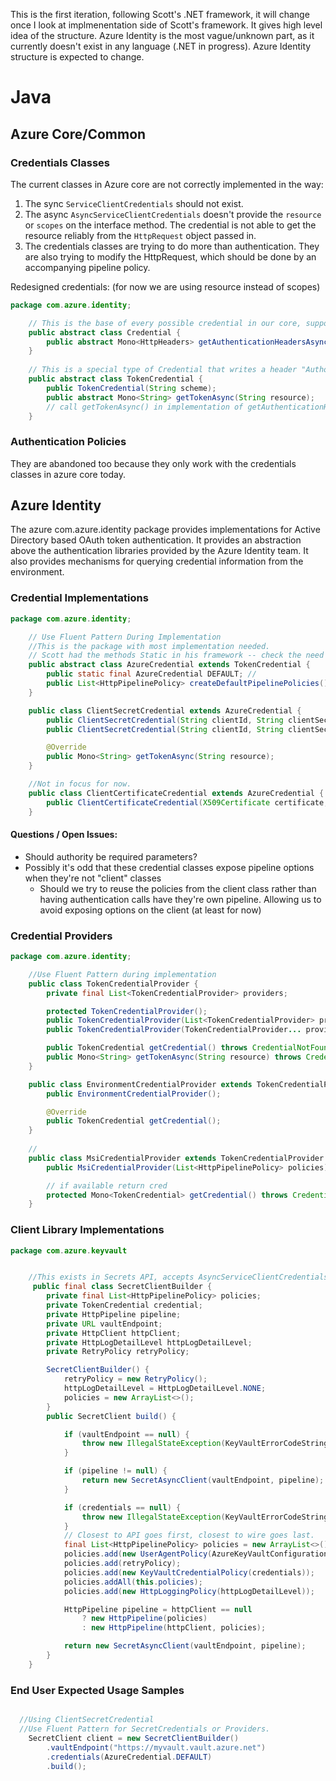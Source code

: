 

This is the first iteration, following Scott's .NET framework, it will change once I look at implmenentation side of Scott's framework.
It gives high level idea of the structure. 
Azure Identity is the most vague/unknown part, as it currently doesn't exist in any language (.NET in progress).
Azure Identity structure is expected to change.

# Java
## Azure Core/Common
### Credentials Classes

The current classes in Azure core are not correctly implemented in the way:
1. The sync `ServiceClientCredentials` should not exist. 
2. The async `AsyncServiceClientCredentials` doesn't provide the `resource` or `scopes` on the interface method. The credential is not able to get the resource reliably from the `HttpRequest` object passed in.
3. The credentials classes are trying to do more than authentication. They are also trying to modify the HttpRequest, which should be done by an accompanying pipeline policy.

Redesigned credentials: (for now we are using resource instead of scopes)

~~~ java
package com.azure.identity;

    // This is the base of every possible credential in our core, supporting all type of credentials that generate a bunch of headers
    public abstract class Credential {
        public abstract Mono<HttpHeaders> getAuthenticationHeadersAsync(String resource, HttpRequest request); // ideally request is immutable
    }
    
    // This is a special type of Credential that writes a header "Authorization: {scheme} {token}"
    public abstract class TokenCredential {
        public TokenCredential(String scheme);
        public abstract Mono<String> getTokenAsync(String resource);
        // call getTokenAsync() in implementation of getAuthenticationHeadersAsync(String, HttpRequest);
    }  

~~~

### Authentication Policies

They are abandoned too because they only work with the credentials classes in azure core today.

## Azure Identity
The azure com.azure.identity package provides implementations for Active Directory based OAuth token authentication.  It provides an abstraction above the authentication libraries provided by the Azure Identity team.  It also provides mechanisms for querying credential information from the environment.

### Credential Implementations
~~~ java
package com.azure.identity;

    // Use Fluent Pattern During Implementation
    //This is the package with most implementation needed.
    // Scott had the methods Static in his framework -- check the need and usage for it.
    public abstract class AzureCredential extends TokenCredential {
        public static final AzureCredential DEFAULT; //
        public List<HttpPipelinePolicy> createDefaultPipelinePolicies();
    }

    public class ClientSecretCredential extends AzureCredential {
        public ClientSecretCredential(String clientId, String clientSecret, String tenant);
        public ClientSecretCredential(String clientId, String clientSecret, String tenant, String aadEndpoint);

        @Override
        public Mono<String> getTokenAsync(String resource);
    }

    //Not in focus for now.
    public class ClientCertificateCredential extends AzureCredential {
        public ClientCertificateCredential(X509Certificate certificate, string authority, List<HttpPipelinePolicy> policies);
    }    

~~~
#### Questions / Open Issues:
- Should authority be required parameters?
- Possibly it's odd that these credential classes expose pipeline options when they're not "client" classes
    - Should we try to reuse the policies from the client class rather than having authentication calls have they're own pipeline.  Allowing us to avoid exposing options on the client (at least for now)   

### Credential Providers
~~~ java
package com.azure.identity;

    //Use Fluent Pattern during implementation
    public class TokenCredentialProvider {
        private final List<TokenCredentialProvider> providers;

        protected TokenCredentialProvider();
        public TokenCredentialProvider(List<TokenCredentialProvider> providers);
        public TokenCredentialProvider(TokenCredentialProvider... providers);

        public TokenCredential getCredential() throws CredentialNotFoundException;
        public Mono<String> getTokenAsync(String resource) throws CredentialNotFoundException;
    }

    public class EnvironmentCredentialProvider extends TokenCredentialProvider {
        public EnvironmentCredentialProvider();

        @Override
        public TokenCredential getCredential();
    }
    
    //
    public class MsiCredentialProvider extends TokenCredentialProvider {
        public MsiCredentialProvider(List<HttpPipelinePolicy> policies);

        // if available return cred
        protected Mono<TokenCredential> getCredential() throws CredentialNotFoundException;  // full implementation
    }    
~~~

### Client Library Implementations
~~~ java
package com.azure.keyvault


    //This exists in Secrets API, accepts AsyncServiceClientCredentials for async client, ServiceClientCredentials for sync client
     public final class SecretClientBuilder {
        private final List<HttpPipelinePolicy> policies;
        private TokenCredential credential;
        private HttpPipeline pipeline;
        private URL vaultEndpoint;
        private HttpClient httpClient;
        private HttpLogDetailLevel httpLogDetailLevel;
        private RetryPolicy retryPolicy;

        SecretClientBuilder() {
            retryPolicy = new RetryPolicy();
            httpLogDetailLevel = HttpLogDetailLevel.NONE;
            policies = new ArrayList<>();
        }
        public SecretClient build() {

            if (vaultEndpoint == null) {
                throw new IllegalStateException(KeyVaultErrorCodeStrings.getErrorString(KeyVaultErrorCodeStrings.VAULT_END_POINT_REQUIRED));
            }

            if (pipeline != null) {
                return new SecretAsyncClient(vaultEndpoint, pipeline);
            }

            if (credentials == null) {
                throw new IllegalStateException(KeyVaultErrorCodeStrings.getErrorString(KeyVaultErrorCodeStrings.CREDENTIALS_REQUIRED));
            }
            // Closest to API goes first, closest to wire goes last.
            final List<HttpPipelinePolicy> policies = new ArrayList<>();
            policies.add(new UserAgentPolicy(AzureKeyVaultConfiguration.SDK_NAME, AzureKeyVaultConfiguration.SDK_VERSION));
            policies.add(retryPolicy);
            policies.add(new KeyVaultCredentialPolicy(credentials));
            policies.addAll(this.policies);
            policies.add(new HttpLoggingPolicy(httpLogDetailLevel));

            HttpPipeline pipeline = httpClient == null
                ? new HttpPipeline(policies)
                : new HttpPipeline(httpClient, policies);

            return new SecretAsyncClient(vaultEndpoint, pipeline);
        }
    }
~~~

### End User Expected Usage Samples

~~~ java

  //Using ClientSecretCredential
  //Use Fluent Pattern for SecretCredentials or Providers.
    SecretClient client = new SecretClientBuilder()
        .vaultEndpoint("https://myvault.vault.azure.net")
        .credentials(AzureCredential.DEFAULT)
        .build();

~~~
